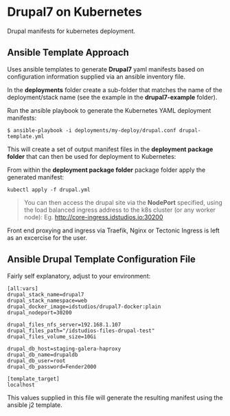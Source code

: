 Drupal7 on Kubernetes
=====================

Drupal manifests for kubernetes deployment.

## Ansible Template Approach

Uses ansible templates to generate __Drupal7__ yaml manifests based on configuration information supplied via an ansible inventory file.

In the __deployments__ folder create a sub-folder that matches the name of the  deployment/stack name (see the example in the __drupal7-example__ folder).

Run the ansible playbook to generate the Kubernetes YAML deployment manifests:

    $ ansible-playbook -i deployments/my-deploy/drupal.conf drupal-template.yml

This will create a set of output manifest files in the __deployment package folder__ that can then be used for deployment to Kubernetes:

From within the __deployment package folder__ package folder apply the generated manifest:

    kubectl apply -f drupal.yml

> You can then access the drupal site via the __NodePort__ specified, using the load balanced ingress address to the k8s cluster (or any worker node): Eg. http://core-ingress.idstudios.io:30200

Front end proxying and ingress via Traefik, Nginx or Tectonic Ingress is left as an excercise for the user.

## Ansible Drupal Template Configuration File

Fairly self explanatory, adjust to your environment:

    [all:vars]
    drupal_stack_name=drupal7
    drupal_stack_namespace=web
    drupal_docker_image=idstudios/drupal7-docker:plain
    drupal_nodeport=30200

    drupal_files_nfs_server=192.168.1.107
    drupal_files_path="/idstudios-files-drupal-test"
    drupal_files_volume_size=10Gi

    drupal_db_host=staging-galera-haproxy
    drupal_db_name=drupaldb 
    drupal_db_user=root 
    drupal_db_password=Fender2000

    [template_target]
    localhost

This values supplied in this file will generate the resulting manifest using the ansible j2 template.